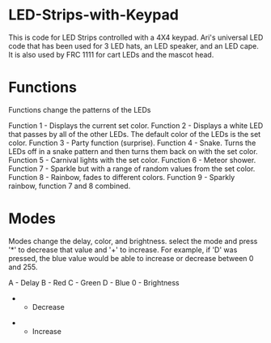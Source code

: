 # LED-Strips-with-Keypad

This is code for LED Strips controlled with a 4X4 keypad. Ari's universal LED code that has been used for 3 LED hats, an LED speaker, and an LED cape. It is also used by FRC 1111 for cart LEDs and the mascot head.

# Functions
Functions change the patterns of the LEDs

Function 1 - Displays the current set color.
Function 2 - Displays a white LED that passes by all of the other LEDs. The default color of the LEDs is the set color.
Function 3 - Party function (surprise).
Function 4 - Snake. Turns the LEDs off in a snake pattern and then turns them back on with the set color.
Function 5 - Carnival lights with the set color.
Function 6 - Meteor shower.
Function 7 - Sparkle but with a range of random values from the set color.
Function 8 - Rainbow, fades to different colors.
Function 9 - Sparkly rainbow, function 7 and 8 combined.

# Modes
Modes change the delay, color, and brightness. select the mode and press '*' to decrease that value and '+' to increase. For example, if 'D' was pressed, the blue value would be able to increase or decrease between 0 and 255.

A - Delay
B - Red
C - Green
D - Blue
0 - Brightness
* - Decrease
+ - Increase
